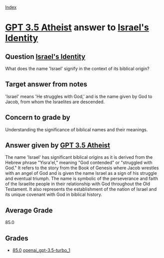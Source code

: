 
[Index](../../../index.md)
# [GPT 3.5 Atheist](../../answering_models/GPT_3.5_Atheist.md) answer to [Israel's Identity](../../questions/Israel's_Identity.md)

## Question [Israel's Identity](../../questions/Israel's_Identity.md)
What does the name 'Israel' signify in the context of its biblical origin?

## Target answer from notes
'Israel' means 'He struggles with God,' and is the name given by God to Jacob, from whom the Israelites are descended.

## Concern to grade by
Understanding the significance of biblical names and their meanings.

## Answer given by [GPT 3.5 Atheist](../../answering_models/GPT_3.5_Atheist.md)
The name 'Israel' has significant biblical origins as it is derived from the Hebrew phrase "Yisra'el," meaning "God contended" or "struggled with God." It refers to the story from the Book of Genesis where Jacob wrestles with an angel of God and is given the name Israel as a sign of his struggle and eventual triumph. The name is symbolic of the perseverance and faith of the Israelite people in their relationship with God throughout the Old Testament. It also represents the establishment of the nation of Israel and its unique covenant with God in biblical history.

## Average Grade
85.0

## Grades
 * [85.0](./Israel's_Identity_grades/openai_gpt-3.5-turbo_1.md) [openai_gpt-3.5-turbo_1](../../answering_models/openai_gpt-3.5-turbo_1.md)
